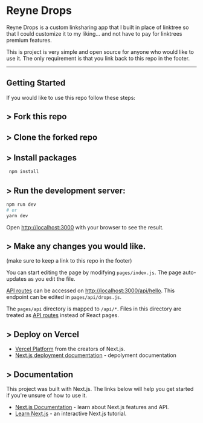 # Reyne Drops

Reyne Drops is a custom linksharing app that I built in place of linktree so that I could customize it to my liking... and not have to pay for linktrees premium features.

This is project is very simple and open source for anyone who would like to use it. The only requirement is that you link back to this repo in the footer.

---

## Getting Started

If you would like to use this repo follow these steps:

## > Fork this repo

## > Clone the forked repo

## > Install packages

```bash
 npm install
```

## > Run the development server:

```bash
npm run dev
# or
yarn dev
```

Open [http://localhost:3000](http://localhost:3000) with your browser to see the result.

## > Make any changes you would like.

(make sure to keep a link to this repo in the footer)

You can start editing the page by modifying `pages/index.js`. The page auto-updates as you edit the file.

[API routes](https://nextjs.org/docs/api-routes/introduction) can be accessed on [http://localhost:3000/api/hello](http://localhost:3000/api/drops). This endpoint can be edited in `pages/api/drops.js`.

The `pages/api` directory is mapped to `/api/*`. Files in this directory are treated as [API routes](https://nextjs.org/docs/api-routes/introduction) instead of React pages.

## > Deploy on Vercel

- [Vercel Platform](https://vercel.com/new?utm_medium=default-template&filter=next.js&utm_source=create-next-app&utm_campaign=create-next-app-readme) from the creators of Next.js.
- [Next.js deployment documentation](https://nextjs.org/docs/deployment) - depolyment documentation

## > Documentation

This project was built with Next.js. The links below will help you get started if you're unsure of how to use it.

- [Next.js Documentation](https://nextjs.org/docs) - learn about Next.js features and API.
- [Learn Next.js](https://nextjs.org/learn) - an interactive Next.js tutorial.
